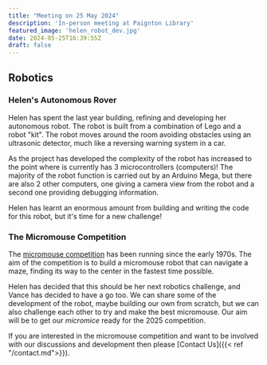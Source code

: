 ```yaml
---
title: "Meeting on 25 May 2024"
description: 'In-person meeting at Paignton Library'
featured_image: 'helen_robot_dev.jpg'
date: 2024-05-25T16:39:55Z
draft: false
---
```


## Robotics

### Helen's Autonomous Rover

Helen has spent the last year building, refining and developing her autonomous robot.  The robot is built from a combination of Lego and a robot "kit".  The robot moves around the room avoiding obstacles using an ultrasonic detector, much like a reversing warning system in a car.  

As the project has developed the complexity of the robot has increased to the point where is currently has 3 microcontrollers (computers)!  The majority of the robot function is carried out by an Arduino Mega, but there are also 2 other computers, one giving a camera view from the robot and a second one providing debugging information.

Helen has learnt an enormous amount from building and writing the code for this robot, but it's time for a new challenge!

### The Micromouse Competition

The [micromouse competition](https://ukmars.org/contests/micromouse/) has been running since the early 1970s.  The aim of the competition is to build a micromouse robot that can navigate a maze, finding its way to the center in the fastest time possible.

Helen has decided that this should be her next robotics challenge, and Vance has decided to have a go too.  We can share some of the development of the robot, maybe building our own from scratch, but we can also challenge each other to try and make the best micromouse.  Our aim will be to get our _micromice_ ready for the 2025 competition.

If you are interested in the micromouse competition and want to be involved with our discussions and development then please [Contact Us]({{< ref "/contact.md">}}).
